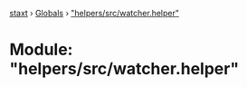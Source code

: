 [staxt](../README.md) › [Globals](../globals.md) › ["helpers/src/watcher.helper"](_helpers_src_watcher_helper_.md)

# Module: "helpers/src/watcher.helper"


